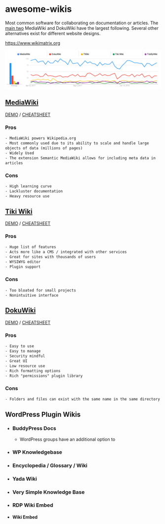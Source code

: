 # awesome-wikis

Most common software for collaborating on documentation or articles. The [main two][main] MediaWiki and DokuWiki have the largest following. Several other alternatives exist for different website designs.

https://www.wikimatrix.org

![name](/assets/trends.png)

## [MediaWiki][mediawiki]
[DEMO][mediawikidemo] / [CHEATSHEET][mediawiki-cheat]

### **Pros**
```
- MediaWiki powers Wikipedia.org
- Most commonly used due to its ability to scale and handle large objects of data (millions of pages)
- Widely Used
- The extension Semantic MediaWiki allows for including meta data in articles
```
### **Cons**
```
- High learning curve
- Lackluster documentation
- Heavy resource use
```

## [Tiki Wiki][tiki]
[DEMO][tikidemo] / [CHEATSHEET][tiki-cheat]

### **Pros**
```
- Huge list of features
- Acts more like a CMS / integrated with other services
- Great for sites with thousands of users
- WYSIWYG editor
- Plugin support
```
### **Cons**
```
- Too bloated for small projects
- Nonintuitive interface
```

## [DokuWiki][dokuwiki]
[DEMO][dokudemo] / 
[CHEATSHEET][dokuwiki-cheat]

### Pros
```
- Easy to use
- Easy to manage
- Security mindful
- Great UI
- Low resource use
- Rich formatting options
- Rich "permissions" plugin library
```
### Cons
```
- Folders and files can exist with the same name in the same directory
```

## WordPress Plugin Wikis

- ### BuddyPress Docs
    - WordPress groups have an additional option to

- ### WP Knowledgebase

- ### Encyclopedia / Glossary / Wiki

- ### Yada Wiki

- ### Very Simple Knowledge Base

- ### RDP Wiki Embed

- #### Wiki Embed







[dokuwiki]:         https://www.dokuwiki.org/dokuwiki
[dokudemo]:         https://s1.demo.opensourcecms.com/s/30
[dokuwiki-cheat]:   https://www.dokuwiki.org/cheatsheet
[fandom]:           https://www.fandom.com/
[tiki]:             https://tiki.org/HomePage
[tikidemo]:         https://demo.tiki.org
[tiki-cheat]:       https://doc.tiki.org/Wiki-Syntax-Text
[main]:             https://civihosting.com/blog/dokuwiki-vs-mediawiki/
[mediawiki]:        https://www.mediawiki.org/wiki/MediaWiki
[mediawikidemo]:    https://www.mediawiki.org/wiki/Project:Sandbox
[mediawiki-cheat]:  https://en.wikipedia.org/wiki/Help:Cheatsheet
[semantic]:         https://www.semantic-mediawiki.org/wiki/Semantic_MediaWiki




